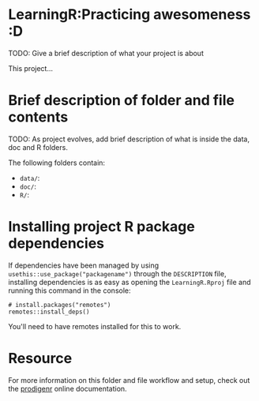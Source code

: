 

# LearningR:Practicing awesomeness :D

TODO: Give a brief description of what your project is about

This project...

# Brief description of folder and file contents

TODO: As project evolves, add brief description of what is inside the data, doc and R folders.

The following folders contain:

- `data/`:
- `doc/`:
- `R/`:

# Installing project R package dependencies

If dependencies have been managed by using `usethis::use_package("packagename")`
through the `DESCRIPTION` file, installing dependencies is as easy as opening the
`LearningR.Rproj` file and running this command in the console:

    # install.packages("remotes")
    remotes::install_deps()

You'll need to have remotes installed for this to work.

# Resource

For more information on this folder and file workflow and setup, check
out the [prodigenr](https://rostools.github.io/prodigenr) online
documentation.
